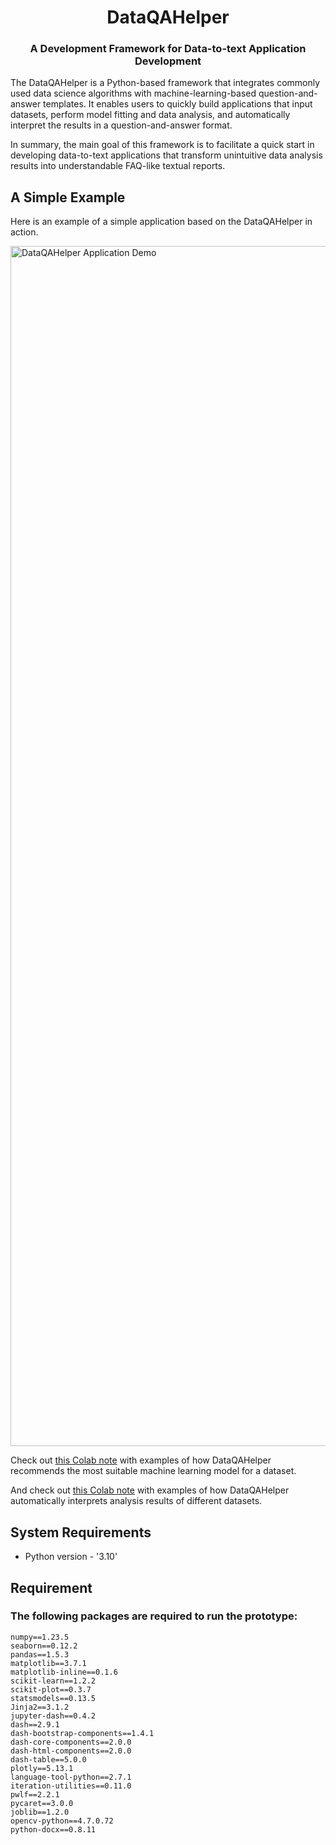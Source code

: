 [//]: # (<p align="center"><a href="#"><img width=60% alt="" src="https://github.com/lux-org/lux-resources/blob/master/readme_img/logo.png?raw=true"></a></p>)
<h1 align="center">DataQAHelper</h1>
<h3 align="center">A Development Framework for Data-to-text Application Development</h3>


The DataQAHelper is a Python-based framework that integrates commonly used data science algorithms with machine-learning-based question-and-answer templates. It enables users to quickly build applications that input datasets, perform model fitting and data analysis, and automatically interpret the results in a question-and-answer format.

In summary, the main goal of this framework is to facilitate a quick start in developing data-to-text applications that transform unintuitive data analysis results into understandable FAQ-like textual reports.

## A Simple Example

Here is an example of a simple application based on the DataQAHelper in action.

<img src="https://github.com/tangjikededela/DataQAHelp/blob/main/readmepic/demo.gif?raw=true"
     alt="DataQAHelper Application Demo"
     style="width:1920px" />

Check out [this Colab note](https://github.com/tangjikededela/DataQAHelp/blob/main/tutorial/Tutorial_ModelComparisonInterpretation.ipynb) with examples of how DataQAHelper recommends the most suitable machine learning model for a dataset.

And check out [this Colab note](https://github.com/tangjikededela/DataQAHelp/blob/main/tutorial/Tutorial_ModelFittingInterpretation.ipynb) with examples of how DataQAHelper automatically interprets analysis results of different datasets.


## System Requirements 

* Python version  - '3.10'

## Requirement
### The following packages are required to run the prototype:
```
numpy==1.23.5
seaborn==0.12.2
pandas==1.5.3
matplotlib==3.7.1
matplotlib-inline==0.1.6
scikit-learn==1.2.2
scikit-plot==0.3.7
statsmodels==0.13.5
Jinja2==3.1.2
jupyter-dash==0.4.2
dash==2.9.1
dash-bootstrap-components==1.4.1
dash-core-components==2.0.0
dash-html-components==2.0.0
dash-table==5.0.0
plotly==5.13.1
language-tool-python==2.7.1
iteration-utilities==0.11.0
pwlf==2.2.1
pycaret==3.0.0
joblib==1.2.0
opencv-python==4.7.0.72
python-docx==0.8.11
```
